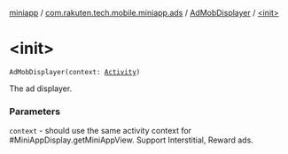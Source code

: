 [miniapp](../../index.md) / [com.rakuten.tech.mobile.miniapp.ads](../index.md) / [AdMobDisplayer](index.md) / [&lt;init&gt;](./-init-.md)

# &lt;init&gt;

`AdMobDisplayer(context: `[`Activity`](https://developer.android.com/reference/android/app/Activity.html)`)`

The ad displayer.

### Parameters

`context` - should use the same activity context for #MiniAppDisplay.getMiniAppView.
Support Interstitial, Reward ads.